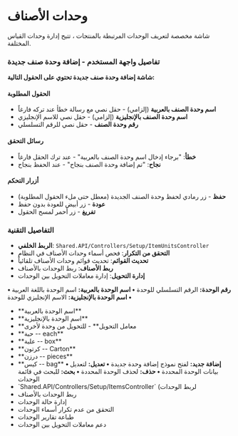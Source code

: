 # وحدات الأصناف
شاشة مخصصة لتعريف الوحدات المرتبطة بالمنتجات ، تتيح إدارة
وحدات القياس المختلفة.

### تفاصيل واجهة المستخدم - إضافة وحدة صنف جديدة
**شاشة إضافة وحدة صنف جديدة تحتوي على الحقول التالية:**

#### الحقول المطلوبة
- **اسم وحدة الصنف بالعربية** (إلزامي) - حقل نصي مع رسالة خطأ عند تركه فارغاً
- **اسم وحدة الصنف بالإنجليزية** (إلزامي) - حقل نصي للاسم الإنجليزي
- **رقم وحدة الصنف** - حقل نصي للرقم التسلسلي

#### رسائل التحقق
- **خطأ**: "برجاء إدخال اسم وحدة الصنف بالعربية" - عند ترك الحقل فارغاً
- **نجاح**: "تم إضافة وحدة الصنف بنجاح" - عند الحفظ بنجاح

#### أزرار التحكم
- **حفظ** - زر رمادي لحفظ وحدة الصنف الجديدة (معطل حتى ملء الحقول المطلوبة)
- **عودة** - زر أبيض للعودة بدون حفظ
- **تفريغ** - زر أحمر لمسح الحقول

### التفاصيل التقنية
- **الربط الخلفي**: `Shared.API/Controllers/Setup/ItemUnitsController`
- **التحقق من التكرار**: فحص أسماء وحدات الأصناف في النظام
- **تحديث القوائم**: تحديث قوائم وحدات الأصناف تلقائياً
- **ربط الأصناف**: ربط الوحدات بالأصناف
- **إدارة التحويل**: إدارة معاملات التحويل بين الوحدات

**• رقم الوحدة:** الرقم التسلسلي للوحدة
**• اسم الوحدة بالعربية:** اسم الوحدة باللغة العربية
**• اسم الوحدة بالإنجليزية:** الاسم الإنجليزي للوحدة
- \*\*اسم الوحدة بالعربية\*\* 
- \*\*اسم الوحدة بالإنجليزية\*\* 
- \*\*معامل التحويل\*\*  - للتحويل من وحدة لأخرى
- \*\*حبة -- each\*\*
- \*\*علبة -- box\*\*
- \*\*كرتون -- Carton\*\*
- \*\*درزن -- pieces\*\*
- \*\*كيس -- bag\*\*
**• إضافة جديد:** لفتح نموذج إضافة وحدة جديدة
**• تعديل:** لتعديل بيانات الوحدة المحددة
**• حذف:** لحذف الوحدة المحددة
**• بحث:** للبحث في قائمة الوحدات
- \`Shared.API/Controllers/Setup/ItemsController\` (لربط الوحدات
- ربط الوحدات بالأصناف
- إدارة حالة الوحدات 
- التحقق من عدم تكرار أسماء الوحدات
- طباعة تقارير الوحدات
- دعم معاملات التحويل بين الوحدات
